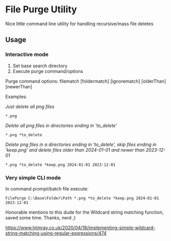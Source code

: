 # File Purge Utility

Nice little command line utility for handling recursive/mass file deletes


## Usage
### Interactive mode

1. Set base search directory
2. Execute purge command/options
   
Purge command options:
filematch [foldermatch] [ignorematch] [olderThan] [newerThan]

Examples:

*Just delete all png files*

`*.png`

*Delete all png files in directories ending in 'to_delete'*

`*.png *to_delete`

*Delete png files in a directories ending in 'to_delete', skip files ending in 'keep.png' and delete files older than 2024-01-01 and newer than 2023-12-01*

`*.png *to_delete *keep.png 2024-01-01 2023-12-01`
    
### Very simple CLI mode

In command prompt/batch file execute:

`FilePurge C:\Base\Folder\Path *.png *to_delete *keep.png 2024-01-01 2023-12-01`


Honorable mentions to this dude for the Wildcard string matching function, saved some time.
Thanks, nerd ;)

https://www.hiimray.co.uk/2020/04/18/implementing-simple-wildcard-string-matching-using-regular-expressions/474

